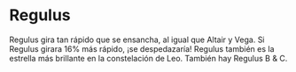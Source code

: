 # Regulus

Regulus gira tan rápido que se ensancha, al igual que Altair y Vega. Si Regulus
girara 16% más rápido, ¡se despedazaría! Regulus también es la estrella más
brillante en la constelación de Leo. También hay Regulus B & C.
